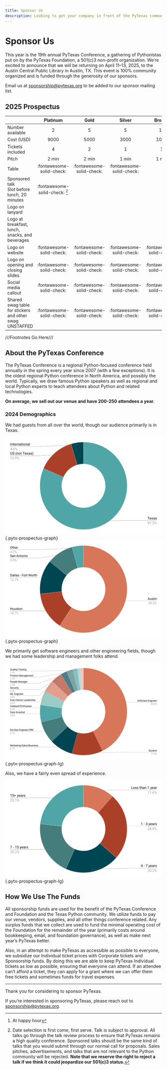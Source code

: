```yaml
---
title: Sponsor Us
description: Looking to get your company in front of the PyTexas community? Sponsor us today!
---
```

# Sponsor Us

This year is the 19th annual PyTexas Conference, a gathering of Pythonistas put on by the PyTexas Foundation, a 501(c)3 non-profit organization. We’re excited to announce that we will be returning on April 11&ndash;13, 2025, to the Austin Central Public Library in Austin, TX. This event is 100% community organized and is funded through the generosity of our sponsors.

Email us at [sponsorship@pytexas.org](mailto:sponsorship@pytexas.org) to be added to our sponsor mailing list.

## 2025 Prospectus

| | Platinum | Gold | Silver | Bronze | Lanyard | Food/Coffee | Happy Hour |
| -- | :--: |  :--: |  :--: |  :--: |  :--: |  :--: |  :--: |
| Number available | 2 | 5 | 5 | 15 | 2 | 2 | 6 | 4 |
| Cost (USD) | 9000 | 5000 | 3000 | 1000 | 2000 | 4000 | 4000 |
| Tickets included | 4 | 2 | 1 | 1 | 2 | 2 | 2 |
| Pitch | 2 min | 2 min | 1 min | 1 min | 2 min | 2 min | 2 min |
| Table | :fontawesome-solid-check: | :fontawesome-solid-check: | :fontawesome-solid-check: | | | | :fontawesome-solid-check: [^1] |
| Sponsored talk<br/>Slot before lunch, 20 minutes | :fontawesome-solid-check: [^2] ||||||||
| Logo on lanyard | |||| :fontawesome-solid-check: ||
| Logo at breakfast, lunch,<br/>snacks, and beverages | ||||| :fontawesome-solid-check: ||
| Logo on website | :fontawesome-solid-check: | :fontawesome-solid-check: | :fontawesome-solid-check: | :fontawesome-solid-check: | :fontawesome-solid-check: | :fontawesome-solid-check: | :fontawesome-solid-check: | :fontawesome-solid-check: |
| Logo on opening and<br/>closing slides | :fontawesome-solid-check: | :fontawesome-solid-check: | :fontawesome-solid-check: | :fontawesome-solid-check: | :fontawesome-solid-check: | :fontawesome-solid-check: | :fontawesome-solid-check: | :fontawesome-solid-check: |
| Social media callout | :fontawesome-solid-check: | :fontawesome-solid-check: | :fontawesome-solid-check: | :fontawesome-solid-check: | :fontawesome-solid-check: | :fontawesome-solid-check: | :fontawesome-solid-check: | :fontawesome-solid-check: |
| Shared swag table<br/>for stickers and other swag<br/>UNSTAFFED | :fontawesome-solid-check: | :fontawesome-solid-check: | :fontawesome-solid-check: | :fontawesome-solid-check: | :fontawesome-solid-check: | :fontawesome-solid-check: | :fontawesome-solid-check: | :fontawesome-solid-check: |

///Footnotes Go Here/// <!-- NOTE: This is how the markdown processor knows where to put the footnotes. Keep it at the end of the table. -->

[^1]: At happy hour
[^2]: Date selection is first come, first serve. Talk is subject to approval. All talks go through the talk review process to ensure that PyTexas remains a high quality conference. Sponsored talks should be the same kind of talks that you would submit through our normal call for proposals. Sales pitches, advertisements, and talks that are not relevant to the Python community will be rejected. **Note that we reserve the right to reject a talk if we think it could jeopardize our 501(c)3 status.**

## About the PyTexas Conference

The PyTexas Conference is a regional Python-focused conference held annually in the spring every year since 2007 (with a few exceptions). It is the oldest regional Python conference in North America, and possibly the world. Typically, we draw famous Python speakers as well as regional and local Python experts to teach attendees about Python and related technologies.

**On average, we sell out our venue and have 200-250 attendees a year.**

### 2024 Demographics

We had guests from all over the world, though our audience primarily is in Texas.

![Locations](../assets/images/prospectus/Location2024.svg){.pytx-prospectus-graph}
![texas cities](../assets/images/prospectus/TexasCity2024.svg){.pytx-prospectus-graph}

We primarily get software engineers and other engineering fields, though we had some leadership and management folks attend.

![role](../assets/images/prospectus/roles2024.svg){.pytx-prospectus-graph-lg}

 Also, we have a fairly even spread of experience.

![years](../assets/images/prospectus/years2024.svg){.pytx-prospectus-graph-lg}

## How We Use The Funds

All sponsorship funds are used for the benefit of the PyTexas Conference and Foundation and the Texas Python community. We utilize funds to pay our venue, vendors, supplies, and all other things conference related. Any surplus funds that we collect are used to fund the minimal operating cost of the Foundation for the remainder of the year (primarily costs around bookkeeping, email, and foundation governance), as well as make next year’s PyTexas better.

Also, in an attempt to make PyTexas as accessible as possible to everyone, we subsidize our Individual ticket prices with Corporate tickets and Sponsorship funds. By doing this we are able to keep PyTexas Individual tickets as low as possible, ensuring that everyone can attend. If an attendee can’t afford a ticket, they can apply for a grant where we can offer them free tickets and sometimes funds for travel expenses.

---

Thank you for considering to sponsor PyTexas.

If you’re interested in sponsoring PyTexas, please reach out to [sponsorship@pytexas.org](mailto:sponsorship@pytexas.org).
